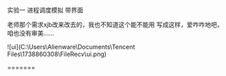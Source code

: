 实验一 进程调度模拟 带界面

老师那个需求xjb改来改去的，我也不知道这个能不能用
写成这样，爱咋咋地吧，咱也没有审美......

![ui](C:\Users\Alienware\Documents\Tencent Files\1738860308\FileRecv\ui.png)

=======
